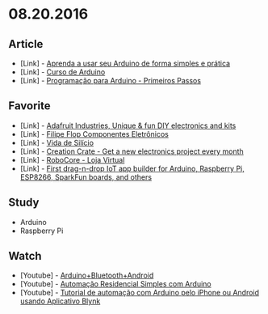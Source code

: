 # 08.20.2016

## Article

- \[Link\] - [Aprenda a usar seu Arduino de forma simples e prática](http://blog.vidadesilicio.com.br/apostila-arduino-basico/)
- \[Link\] - [Curso de Arduino](http://www.robotizando.com.br/curso_arduino_o_que_e_arduino_pg1.php)
- \[Link\] - [Programação para Arduino - Primeiros Passos](https://www.circuitar.com.br/tutoriais/programacao-para-arduino-primeiros-passos/)


## Favorite

- \[Link\] - [Adafruit Industries, Unique & fun DIY electronics and kits](https://www.adafruit.com/)
- \[Link\] - [Filipe Flop Componentes Eletrônicos](http://www.filipeflop.com/)
- \[Link\] - [Vida de Silício](https://www.vidadesilicio.com.br/)
- \[Link\] - [Creation Crate - Get a new electronics project every month](http://mycreationcrate.com/)
- \[Link\] - [RoboCore - Loja Virtual](https://www.robocore.net/)
- \[Link\] - [First drag-n-drop IoT app builder for Arduino, Raspberry Pi, ESP8266, SparkFun boards, and others](http://www.blynk.cc/)


## Study

- Arduino
- Raspberry Pi


## Watch

- \[Youtube\] - [Arduino+Bluetooth+Android](https://www.youtube.com/watch?v=ThSLuwlAPpg)
- \[Youtube\] - [Automação Residencial Simples com Arduino](https://www.youtube.com/watch?v=JF2jDja2rhM)
- \[Youtube\] - [Tutorial de automação com Arduino pelo iPhone ou Android usando Aplicativo Blynk](https://www.youtube.com/watch?v=D0VJGUHl5GE)

